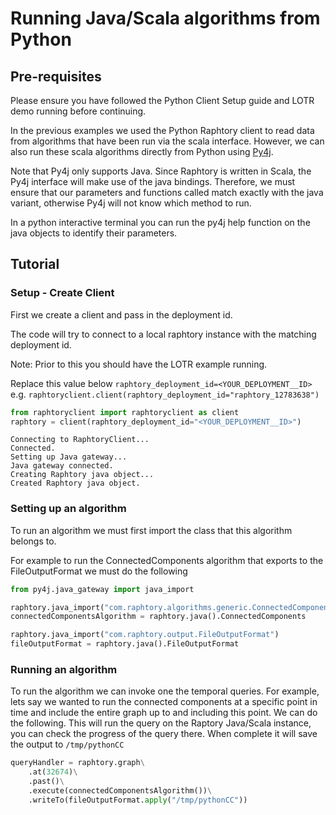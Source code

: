 # Running Java/Scala algorithms from Python

## Pre-requisites

Please ensure you have followed the Python Client Setup guide and LOTR demo running before continuing.

In the previous examples we used the Python Raphtory client to read data from algorithms
that have been run via the scala interface. However, we can also run these scala algorithms 
directly from Python using [Py4j](https://www.py4j.org/). 

Note that Py4j only supports Java. Since Raphtory is written in Scala, the Py4j interface will 
make use of the java bindings. Therefore, we must ensure that our parameters and functions called 
match exactly with the java variant, otherwise Py4j will not know which method to run. 

In a python interactive terminal you can run the py4j help function on the java objects to identify 
their parameters. 

## Tutorial

### Setup - Create Client

First we create a client and pass in the deployment id.

The code will try to connect to a local raphtory instance with the matching deployment id. 

Note: Prior to this you should have the LOTR example running.

Replace this value below `raphtory_deployment_id=<YOUR_DEPLOYMENT__ID>`
e.g. `raphtoryclient.client(raphtory_deployment_id="raphtory_12783638")`

```python
from raphtoryclient import raphtoryclient as client
raphtory = client(raphtory_deployment_id="<YOUR_DEPLOYMENT__ID>")
```

    Connecting to RaphtoryClient...
    Connected.
    Setting up Java gateway...
    Java gateway connected.
    Creating Raphtory java object...
    Created Raphtory java object.
    

### Setting up an algorithm

To run an algorithm we must first import the class that this algorithm belongs to. 

For example to run the ConnectedComponents algorithm that exports to the FileOutputFormat
we must do the following

```python 
from py4j.java_gateway import java_import

raphtory.java_import("com.raphtory.algorithms.generic.ConnectedComponents")
connectedComponentsAlgorithm = raphtory.java().ConnectedComponents

raphtory.java_import("com.raphtory.output.FileOutputFormat")
fileOutputFormat = raphtory.java().FileOutputFormat
```

### Running an algorithm 

To run the algorithm we can invoke one the temporal queries.
For example, lets say we wanted to run the connected components at a specific
point in time and include the entire graph up to and including this point. 
We can do the following. This will run the query on the Raptory Java/Scala instance,
you can check the progress of the query there. When complete it will save the output 
to `/tmp/pythonCC`

```python
queryHandler = raphtory.graph\
    .at(32674)\
    .past()\
    .execute(connectedComponentsAlgorithm())\
    .writeTo(fileOutputFormat.apply("/tmp/pythonCC"))
```
